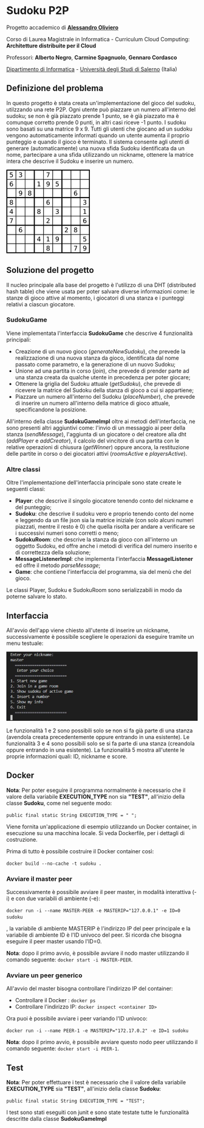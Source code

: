 # Sudoku P2P

Progetto accademico di [**Alessandro Oliviero**](https://github.com/aoliviero7)

Corso di Laurea Magistrale in Informatica - Curriculum Cloud Computing: **Architetture distribuite per il Cloud**

Professori: **Alberto Negro**, **Carmine Spagnuolo**, **Gennaro Cordasco**

[Dipartimento di Informatica](http://www.di.unisa.it) - [Università degli Studi di Salerno](https://www.unisa.it/) (Italia)

## Definizione del problema

In questo progetto è stata creata un'implementazione del gioco del sudoku, utilzzando una rete P2P. Ogni utente può piazzare un numero all'interno del sudoku; se non è già piazzato prende 1 punto, se è già piazzato ma è comunque corretto prende 0 punti, in altri casi riceve -1 punto. I sudoku sono basati su una matrice 9 x 9. Tutti gli utenti che giocano ad un sudoku vengono automaticamente informati quando un utente aumenta il proprio punteggio e quando il gioco è terminato. Il sistema consente agli utenti di generare (automaticamente) una nuova sfida Sudoku identificata da un nome, partecipare a una sfida utilizzando un nickname, ottenere la matrice intera che descrive il Sudoku e inserire un numero.

![](images/sudoku.png)

## Soluzione del progetto

Il nucleo principale alla base del progetto è l'utilizzo di una DHT (distributed hash table) che viene usata per poter salvare diverse informazioni come: le stanze di gioco attive al momento, i giocatori di una stanza e i punteggi relativi a ciascun giocatore. 

### SudokuGame

Viene implementata l'interfaccia **SudokuGame** che descrive 4 funzionalità principali:

- Creazione di un nuovo gioco (*generateNewSudoku*), che prevede la realizzazione di una nuova stanza da gioco, identificata dal nome passato come parametro, e la generazione di un nuovo Sudoku;
- Unione ad una partita in corso (*join*), che prevede di prender parte ad una stanza creata da qualche utente in precedenza per poter giocare;
- Ottenere la griglia del Sudoku attuale (*getSudoku*), che prevede di ricevere la matrice del Sudoku della stanza di gioco a cui si appartiene;
- Piazzare un numero all'interno del Sudoku (*placeNumber*), che prevede di inserire un numero all'interno della matrice di gioco attuale, specificandone la posizione.

All'interno della classe **SudokuGameImpl** oltre ai metodi dell'interfaccia, ne sono presenti altri aggiuntivi come: l'invio di un messaggio ai peer della stanza (*sendMessage*), l'aggiunta di un giocatore o del creatore alla dht (*addPlayer* e *addCreator*), il calcolo del vincitore di una partita con le relative operazioni di chiusura (*getWinner*) oppure ancora, la restituzione delle partite in corso o dei giocatori attivi (*roomsActive* e *playersActive*).

### Altre classi

Oltre l'implementazione dell'interfaccia principale sono state create le seguenti classi:

- **Player**: che descrive il singolo giocatore tenendo conto del nickname e del punteggio;
- **Sudoku**: che descrive il sudoku vero e proprio tenendo conto del nome e leggendo da un file json sia la matrice iniziale (con solo alcuni numeri piazzati, mentre il resto è 0) che quella risolta per andare a verificare se i successivi numeri sono corretti o meno;
- **SudokuRoom**: che descrive la stanza da gioco con all'interno un oggetto Sudoku, ed offre anche i metodi di verifica del numero inserito e di correttezza della soluzione;
- **MessageListenerImpl**: che implementa l'interfaccia **MessagelListener** ed offre il metodo *parseMessage*;
- **Game**: che contiene l'interfaccia del programma, sia del menù che del gioco.

Le classi Player, Sudoku e SudokuRoom sono serializzabili in modo da poterne salvare lo stato.

## Interfaccia

All'avvio dell'app viene chiesto all'utente di inserire un nickname, successivamente è possibile scegliere le operazioni da eseguire tramite un menu testuale:

![](images/menu.jpg)

Le funzionalità 1 e 2 sono possibili solo se non si fa già parte di una stanza (avendola creata precedentemente oppure entrando in una esistente).
Le funzionalità 3 e 4 sono possibili solo se si fa parte di una stanza (creandola oppure entrando in una esistente).
La funzionalità 5 mostra all'utente le proprie informazioni quali: ID, nickname e score.

## Docker

**Nota**: Per poter eseguire il programma normalmente è necessario che il valore della variabile **EXECUTION_TYPE** non sia **"TEST"**, all'inizio della classe **Sudoku**, come nel seguente modo:
  
```public final static String EXECUTION_TYPE = " ";```

Viene fornita un'applicazione di esempio utilizzando un Docker container, in esecuzione su una macchina locale. Si veda Dockerfile, per i dettagli di costruzione.

Prima di tutto è possibile costruire il Docker container così:

```docker build --no-cache -t sudoku .```

### Avviare il master peer 

Successivamente è possibile avviare il peer master, in modalità interattiva (-i) e con due variabili di ambiente (-e):

```docker run -i --name MASTER-PEER -e MASTERIP="127.0.0.1" -e ID=0 sudoku```

, la variabile di ambiente MASTERIP è l'indirizzo IP del peer principale e la variabile di ambiente ID è l'ID univoco del peer. Si ricorda che bisogna eseguire il peer master usando l'ID=0.

**Nota**: dopo il primo avvio, è possibile avviare il nodo master utilizzando il comando seguente:
```docker start -i MASTER-PEER```.

### Avviare un peer generico

All'avvio del master bisogna controllare l'indirizzo IP del container:

- Controllare il Docker <ID container>: ```docker ps```
- Controllare l'indirizzo IP: ```docker inspect <container ID>```

Ora puoi è possibile avviare i peer variando l'ID univoco:

```docker run -i --name PEER-1 -e MASTERIP="172.17.0.2" -e ID=1 sudoku```

**Nota**: dopo il primo avvio, è possibile avviare questo nodo peer utilizzando il comando seguente:
```docker start -i PEER-1```.

  
## Test
  
**Nota**: Per poter effettuare i test è necessario che il valore della variabile **EXECUTION_TYPE** sia **"TEST"**, all'inizio della classe **Sudoku**:
  
```public final static String EXECUTION_TYPE = "TEST";```
  
I test sono stati eseguiti con junit e sono state testate tutte le funzionalità descritte dalla classe **SudokuGameImpl**
